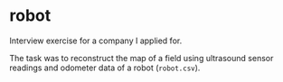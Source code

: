 # robot

Interview exercise for a company I applied for. 

The task was to reconstruct the map of a field using ultrasound sensor readings and odometer data of a robot (`robot.csv`). 
